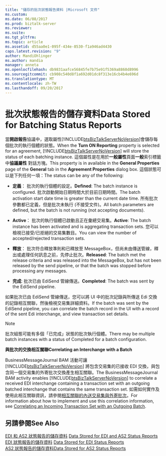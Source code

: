 ```yaml
---
title: "儲存的批次狀態報告資料 |Microsoft 文件"
ms.custom: 
ms.date: 06/08/2017
ms.prod: biztalk-server
ms.reviewer: 
ms.suite: 
ms.tgt_pltfrm: 
ms.topic: article
ms.assetid: d55aa0e1-095f-434e-8530-f1a946ad4430
caps.latest.revision: "9"
author: MandiOhlinger
ms.author: mandia
manager: anneta
ms.openlocfilehash: db9831aafce56845fe7b75e91f5369a8860d8996
ms.sourcegitcommit: cb908c540d8f1a692d01dc8f313e16cb4b4e696d
ms.translationtype: MT
ms.contentlocale: zh-TW
ms.lasthandoff: 09/20/2017
---
```

# <a name="data-stored-for-batching-status-reports"></a><span data-ttu-id="19e78-102">批次狀態報告的儲存資料</span><span class="sxs-lookup"><span data-stu-id="19e78-102">Data Stored for Batching Status Reports</span></span>
<span data-ttu-id="19e78-103">當**開啟報告**協議中，選取屬性[!INCLUDE[btsBizTalkServerNoVersion](../includes/btsbiztalkservernoversion-md.md)]會儲存每個批次的執行個體的狀態。</span><span class="sxs-lookup"><span data-stu-id="19e78-103">When the **Turn ON Reporting** property is selected for an agreement, [!INCLUDE[btsBizTalkServerNoVersion](../includes/btsbiztalkservernoversion-md.md)] will store the status of each batching instance.</span></span> <span data-ttu-id="19e78-104">這個屬性是在用於**一般屬性**頁面**一般**索引標籤中**協議屬性** 對話方塊。</span><span class="sxs-lookup"><span data-stu-id="19e78-104">This property is in available in the **General Properties** page of the **General** tab in the **Agreement Properties** dialog box.</span></span> <span data-ttu-id="19e78-105">這個狀態可以是下列任何一項：</span><span class="sxs-lookup"><span data-stu-id="19e78-105">The status can be any of the following:</span></span>  
  
-   <span data-ttu-id="19e78-106">**定義**： 批次的執行個體的設定。</span><span class="sxs-lookup"><span data-stu-id="19e78-106">**Defined**: The batch instance is configured.</span></span> <span data-ttu-id="19e78-107">批次啟動開始日期時間大於目前日期時間。</span><span class="sxs-lookup"><span data-stu-id="19e78-107">The batch activation start date time is greater than the current date time.</span></span> <span data-ttu-id="19e78-108">所有批次參數都已定義，但是批次未執行 (不接受文件)。</span><span class="sxs-lookup"><span data-stu-id="19e78-108">All batch parameters are defined, but the batch is not running (not accepting documents).</span></span>  
  
-   <span data-ttu-id="19e78-109">**Active**： 批次的執行個體已啟動且正在彙總交易集。</span><span class="sxs-lookup"><span data-stu-id="19e78-109">**Active**: The batch instance has been activated and is aggregating transaction sets.</span></span> <span data-ttu-id="19e78-110">您可以檢視已接受/已拒絕的交易集數目。</span><span class="sxs-lookup"><span data-stu-id="19e78-110">You can view the number of accepted/rejected transaction sets.</span></span>  
  
-   <span data-ttu-id="19e78-111">**釋放**： 批次符合釋放準則和已釋放至 MessageBox，但尚未由傳送管線，釋出或處理任何訊息之前，先停止批次。</span><span class="sxs-lookup"><span data-stu-id="19e78-111">**Released**: The batch met the release criteria and was released into the MessageBox, but has not been released by the send pipeline, or that the batch was stopped before processing any messages.</span></span>  
  
-   <span data-ttu-id="19e78-112">**完成**: 批次已由 EdiSend 管線傳送。</span><span class="sxs-lookup"><span data-stu-id="19e78-112">**Completed**: The batch was sent by the EdiSend pipeline.</span></span>  
  
 <span data-ttu-id="19e78-113">如果批次已由 EdiSend 管線傳送，您可以將 UI 中的批次記錄與所傳送 Edi 交換的記錄相互關聯，然後檢視交易集詳細資料。</span><span class="sxs-lookup"><span data-stu-id="19e78-113">If the batch was sent by the EdiSend pipeline, you can correlate the batch record in the UI with a record of the sent Edi interchange, and view transaction set details.</span></span>  
  
> [!NOTE]
>  <span data-ttu-id="19e78-114">批次組態可能有多個「已完成」狀態的批次執行個體。</span><span class="sxs-lookup"><span data-stu-id="19e78-114">There may be multiple batch instances with a status of Completed for a batch configuration.</span></span>  
  
 <span data-ttu-id="19e78-115">**與批次的交換相互關聯**</span><span class="sxs-lookup"><span data-stu-id="19e78-115">**Correlating an Interchange with a Batch**</span></span>  
  
 <span data-ttu-id="19e78-116">BusinessMessageJournal BAM 活動可讓 [!INCLUDE[btsBizTalkServerNoVersion](../includes/btsbiztalkservernoversion-md.md)] 將包含交易集的已接收 EDI 交換，與包含同一個交易集的外寄批次交換產生相互關聯。</span><span class="sxs-lookup"><span data-stu-id="19e78-116">The BusinessMessageJournal BAM activity enables [!INCLUDE[btsBizTalkServerNoVersion](../includes/btsbiztalkservernoversion-md.md)] to correlate a received EDI interchange containing a transaction set with an outgoing batched interchange that contains the same transaction set.</span></span> <span data-ttu-id="19e78-117">如需如何實作及使用此相互關聯資訊，請參閱[相互關聯的內送交易集與外寄批次](../core/correlating-an-incoming-transaction-set-with-an-outgoing-batch.md)。</span><span class="sxs-lookup"><span data-stu-id="19e78-117">For information about how to implement and use this correlation information, see [Correlating an Incoming Transaction Set with an Outgoing Batch](../core/correlating-an-incoming-transaction-set-with-an-outgoing-batch.md).</span></span>  
  
## <a name="see-also"></a><span data-ttu-id="19e78-118">另請參閱</span><span class="sxs-lookup"><span data-stu-id="19e78-118">See Also</span></span>  
 <span data-ttu-id="19e78-119">[EDI 和 AS2 狀態報告的儲存資料](../core/data-stored-for-edi-and-as2-status-reports.md) </span><span class="sxs-lookup"><span data-stu-id="19e78-119">[Data Stored for EDI and AS2 Status Reports](../core/data-stored-for-edi-and-as2-status-reports.md) </span></span>  
 <span data-ttu-id="19e78-120">[EDI 狀態報告的儲存資料](../core/data-stored-for-edi-status-reports.md) </span><span class="sxs-lookup"><span data-stu-id="19e78-120">[Data Stored for EDI Status Reports](../core/data-stored-for-edi-status-reports.md) </span></span>  
 [<span data-ttu-id="19e78-121">AS2 狀態報告的儲存資料</span><span class="sxs-lookup"><span data-stu-id="19e78-121">Data Stored for AS2 Status Reports</span></span>](../core/data-stored-for-as2-status-reports.md)